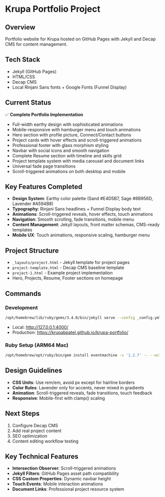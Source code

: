 # Krupa Portfolio Project

## Overview
Portfolio website for Krupa hosted on GitHub Pages with Jekyll and Decap CMS for content management.

## Tech Stack
- Jekyll (GitHub Pages)
- HTML/CSS
- Decap CMS
- Local Rinjani Sans fonts + Google Fonts (Funnel Display)

## Current Status
✅ **Complete Portfolio Implementation**
- Full-width earthy design with sophisticated animations
- Mobile-responsive with hamburger menu and touch animations
- Hero section with profile picture, Connect/Contact buttons
- Project cards with hover effects and scroll-triggered animations
- Professional footer with glass morphism styling
- Navbar with social icons and smooth navigation
- Complete Resume section with timeline and skills grid
- Project template system with media carousel and document links
- Universal fade page transitions
- Scroll-triggered animations on both desktop and mobile

## Key Features Completed
- **Design System**: Earthy color palette (Sand #E4D5B7, Sage #8B956D, Lavender #A594B8)
- **Typography**: Rinjani Sans headlines + Funnel Display body text
- **Animations**: Scroll-triggered reveals, hover effects, touch animations
- **Navigation**: Smooth scrolling, fade transitions, mobile menu
- **Content Management**: Jekyll layouts, front matter schemas, CMS-ready templates
- **Mobile UX**: Touch animations, responsive scaling, hamburger menu

## Project Structure
- `_layouts/project.html` - Jekyll template for project pages
- `project-template.html` - Decap CMS baseline template
- `project-1.html` - Example project implementation
- Hero, Projects, Resume, Footer sections on homepage

## Commands
### Development
```bash
/opt/homebrew/lib/ruby/gems/3.4.0/bin/jekyll serve --config _config.yml,_config_dev.yml --force_polling
```
- Local: http://127.0.0.1:4000/
- Production: https://krupabpatel.github.io/krupa-portfolio/

### Ruby Setup (ARM64 Mac)
```bash
/opt/homebrew/opt/ruby/bin/gem install eventmachine -v '1.2.7' -- --with-cppflags="-I$(brew --prefix)/include -I$(xcrun --show-sdk-path)/usr/include/c++/v1" --with-ldflags="-L$(brew --prefix)/lib"
```

## Design Guidelines
- **CSS Units**: Use rem/em, avoid px except for hairline borders
- **Color Rules**: Lavender only for accents, never mixed in gradients
- **Animation**: Scroll-triggered reveals, fade transitions, touch feedback
- **Responsive**: Mobile-first with clamp() scaling

## Next Steps
1. Configure Decap CMS
2. Add real project content
3. SEO optimization
4. Content editing workflow testing

## Key Technical Features
- **Intersection Observer**: Scroll-triggered animations
- **Jekyll Filters**: GitHub Pages asset path compatibility  
- **CSS Custom Properties**: Dynamic navbar height
- **Touch Events**: Mobile interaction animations
- **Document Links**: Professional project resource system